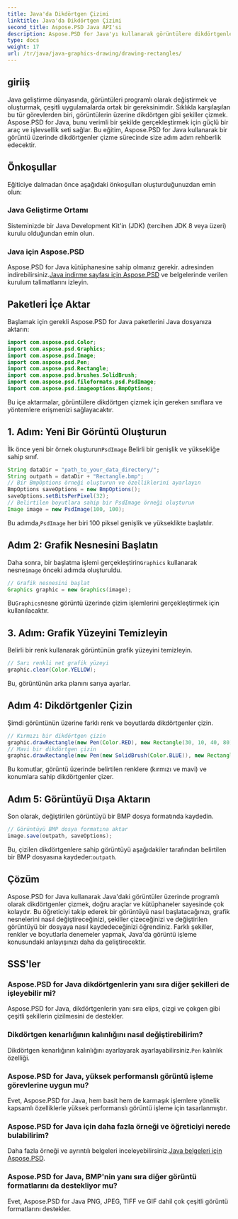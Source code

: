```yaml
---
title: Java'da Dikdörtgen Çizimi
linktitle: Java'da Dikdörtgen Çizimi
second_title: Aspose.PSD Java API'si
description: Aspose.PSD for Java'yı kullanarak görüntülere dikdörtgenler çizmeyi öğrenin. Bu eğitim, Java geliştiricilerine adım adım rehberlik eder. Görüntü işleme görevleri için mükemmeldir.
type: docs
weight: 17
url: /tr/java/java-graphics-drawing/drawing-rectangles/
---
```

## giriiş
Java geliştirme dünyasında, görüntüleri programlı olarak değiştirmek ve oluşturmak, çeşitli uygulamalarda ortak bir gereksinimdir. Sıklıkla karşılaşılan bu tür görevlerden biri, görüntülerin üzerine dikdörtgen gibi şekiller çizmek. Aspose.PSD for Java, bunu verimli bir şekilde gerçekleştirmek için güçlü bir araç ve işlevsellik seti sağlar. Bu eğitim, Aspose.PSD for Java kullanarak bir görüntü üzerinde dikdörtgenler çizme sürecinde size adım adım rehberlik edecektir.
## Önkoşullar
Eğiticiye dalmadan önce aşağıdaki önkoşulları oluşturduğunuzdan emin olun:
### Java Geliştirme Ortamı
Sisteminizde bir Java Development Kit'in (JDK) (tercihen JDK 8 veya üzeri) kurulu olduğundan emin olun.
### Java için Aspose.PSD
 Aspose.PSD for Java kütüphanesine sahip olmanız gerekir. adresinden indirebilirsiniz.[Java indirme sayfası için Aspose.PSD](https://releases.aspose.com/psd/java/) ve belgelerinde verilen kurulum talimatlarını izleyin.
## Paketleri İçe Aktar
Başlamak için gerekli Aspose.PSD for Java paketlerini Java dosyanıza aktarın:
```java
import com.aspose.psd.Color;
import com.aspose.psd.Graphics;
import com.aspose.psd.Image;
import com.aspose.psd.Pen;
import com.aspose.psd.Rectangle;
import com.aspose.psd.brushes.SolidBrush;
import com.aspose.psd.fileformats.psd.PsdImage;
import com.aspose.psd.imageoptions.BmpOptions;
```
Bu içe aktarmalar, görüntülere dikdörtgen çizmek için gereken sınıflara ve yöntemlere erişmenizi sağlayacaktır.
## 1. Adım: Yeni Bir Görüntü Oluşturun
 İlk önce yeni bir örnek oluşturun`PsdImage` Belirli bir genişlik ve yüksekliğe sahip sınıf.
```java
String dataDir = "path_to_your_data_directory/";
String outpath = dataDir + "Rectangle.bmp";
// Bir BmpOptions örneği oluşturun ve özelliklerini ayarlayın
BmpOptions saveOptions = new BmpOptions();
saveOptions.setBitsPerPixel(32);
// Belirtilen boyutlara sahip bir PsdImage örneği oluşturun
Image image = new PsdImage(100, 100);
```
 Bu adımda,`PsdImage` her biri 100 piksel genişlik ve yükseklikte başlatılır.
## Adım 2: Grafik Nesnesini Başlatın
 Daha sonra, bir başlatma işlemi gerçekleştirin`Graphics` kullanarak nesne`image` önceki adımda oluşturuldu.
```java
// Grafik nesnesini başlat
Graphics graphic = new Graphics(image);
```
 Bu`Graphics`nesne görüntü üzerinde çizim işlemlerini gerçekleştirmek için kullanılacaktır.
## 3. Adım: Grafik Yüzeyini Temizleyin
Belirli bir renk kullanarak görüntünün grafik yüzeyini temizleyin.
```java
// Sarı renkli net grafik yüzeyi
graphic.clear(Color.YELLOW);
```
Bu, görüntünün arka planını sarıya ayarlar.
## Adım 4: Dikdörtgenler Çizin
Şimdi görüntünün üzerine farklı renk ve boyutlarda dikdörtgenler çizin.
```java
// Kırmızı bir dikdörtgen çizin
graphic.drawRectangle(new Pen(Color.RED), new Rectangle(30, 10, 40, 80));
// Mavi bir dikdörtgen çizin
graphic.drawRectangle(new Pen(new SolidBrush(Color.BLUE)), new Rectangle(10, 30, 80, 40));
```
Bu komutlar, görüntü üzerinde belirtilen renklere (kırmızı ve mavi) ve konumlara sahip dikdörtgenler çizer.
## Adım 5: Görüntüyü Dışa Aktarın
Son olarak, değiştirilen görüntüyü bir BMP dosya formatında kaydedin.
```java
// Görüntüyü BMP dosya formatına aktar
image.save(outpath, saveOptions);
```
 Bu, çizilen dikdörtgenlere sahip görüntüyü aşağıdakiler tarafından belirtilen bir BMP dosyasına kaydeder:`outpath`.

## Çözüm
Aspose.PSD for Java kullanarak Java'daki görüntüler üzerinde programlı olarak dikdörtgenler çizmek, doğru araçlar ve kütüphaneler sayesinde çok kolaydır. Bu öğreticiyi takip ederek bir görüntüyü nasıl başlatacağınızı, grafik nesnelerini nasıl değiştireceğinizi, şekiller çizeceğinizi ve değiştirilen görüntüyü bir dosyaya nasıl kaydedeceğinizi öğrendiniz. Farklı şekiller, renkler ve boyutlarla denemeler yapmak, Java'da görüntü işleme konusundaki anlayışınızı daha da geliştirecektir.
## SSS'ler
### Aspose.PSD for Java dikdörtgenlerin yanı sıra diğer şekilleri de işleyebilir mi?
Aspose.PSD for Java, dikdörtgenlerin yanı sıra elips, çizgi ve çokgen gibi çeşitli şekillerin çizilmesini de destekler.
### Dikdörtgen kenarlığının kalınlığını nasıl değiştirebilirim?
 Dikdörtgen kenarlığının kalınlığını ayarlayarak ayarlayabilirsiniz.`Pen` kalınlık özelliği.
### Aspose.PSD for Java, yüksek performanslı görüntü işleme görevlerine uygun mu?
Evet, Aspose.PSD for Java, hem basit hem de karmaşık işlemlere yönelik kapsamlı özelliklerle yüksek performanslı görüntü işleme için tasarlanmıştır.
### Aspose.PSD for Java için daha fazla örneği ve öğreticiyi nerede bulabilirim?
 Daha fazla örneği ve ayrıntılı belgeleri inceleyebilirsiniz.[Java belgeleri için Aspose.PSD](https://reference.aspose.com/psd/java/).
### Aspose.PSD for Java, BMP'nin yanı sıra diğer görüntü formatlarını da destekliyor mu?
Evet, Aspose.PSD for Java PNG, JPEG, TIFF ve GIF dahil çok çeşitli görüntü formatlarını destekler.